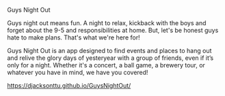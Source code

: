 Guys Night Out

Guys night out means fun. A night to relax, kickback with the boys and forget about the 9-5 and responsibilities at home.  But, let's be honest guys hate to make plans. That's what we're here for! 

Guys Night Out is an app designed to find events and places to hang out and relive the glory days of yesteryear with a group of friends, even if it’s only for a night. Whether it's a concert, a ball game, a brewery tour, or whatever you have in mind, we have you covered!  

https://djacksonttu.github.io/GuysNightOut/
